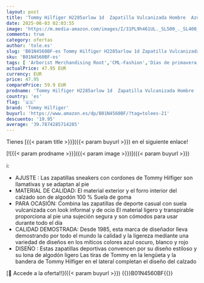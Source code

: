 ```yaml
---
layout: post
title: 'Tommy Hilfiger H2285arlow 1d  Zapatilla Vulcanizada Hombre  Azul  Midnight   42 EU'
date: 2025-06-03 02:03:55
image: 'https://m.media-amazon.com/images/I/31PL9h461UL._SL500_._SL400_.jpg'
comments: true
category: ofertas
author: 'tole.es'
slug: 'B01N4560BF-es Tommy Hilfiger H2285arlow 1d Zapatilla Vulcanizada Hombre...'
sku: 'B01N4560BF-es'
tags: [ 'Arborist Merchandising Root','CML-Fashion','Días de primavera, hasta -50%','ES MTBB Group 3','Estilos festivos - Hombre','Footwear','Ideas para regalos en Moda y Accesorios','Men Top Brands Bestsellers','Mens Fashion','Moda','Moda Hombre','Self Service','Softlines | Shoes | Co-gender','Special Features Stores','Zapatillas casual para hombre','Zapatillas deportivas y de moda para hombre','Zapato para hombre','Zapatos para hombre','c8538d25-3af9-48d3-aeff-5f3ce5572a36_0','c8538d25-3af9-48d3-aeff-5f3ce5572a36_2901','c8538d25-3af9-48d3-aeff-5f3ce5572a36_3001','c8538d25-3af9-48d3-aeff-5f3ce5572a36_3901','c8538d25-3af9-48d3-aeff-5f3ce5572a36_4401','c8538d25-3af9-48d3-aeff-5f3ce5572a36_6001','c8538d25-3af9-48d3-aeff-5f3ce5572a36_6601','tommy hilfiger','zapatilla','🇪🇸', ]
actualPrice: 47.95 EUR
currency: EUR
price: 47.95
comparePrice: 59.9 EUR
prodname: 'Tommy Hilfiger H2285arlow 1d  Zapatilla Vulcanizada Hombre  Azul  Midnight   42 EU'
country: 'es'
flag: '🇪🇸'
brand: 'Tommy Hilfiger'
buyurl: 'https://www.amazon.es/dp/B01N4560BF/?tag=tolees-21'
descuento: '19.95'
average: '39.7874285714285'
---
```


Tienes [{{< param title >}}]({{< param buyurl >}}) en el siguiente enlace!

[![{{< param prodname >}}]({{< param image >}})]({{< param buyurl >}})

ℹ️:

- AJUSTE : Las zapatillas sneakers con cordones de Tommy Hilfiger son llamativas y se adaptan al pie
- MATERIAL DE CALIDAD: El material exterior y el forro interior del calzado son de algodón 100 % Suela de goma
- PARA OCASIÓN: Combina las zapatillas de deporte casual con suela vulcanizada con look informal y de ocio El material ligero y transpirable proporciona al pie una sujeción segura y son cómodos para usar durante todo el día
- CALIDAD DEMOSTRADA: Desde 1985, esta marca de diseñador lleva demostrando por todo el mundo la calidad y la ligereza mediante una variedad de diseños en los míticos colores azul oscuro, blanco y rojo
- DISEÑO : Estas zapatillas deportivas convencen por su diseño estiloso y su lona de algodón ligero Las tiras de Tommy en la lengüeta y la bandera de Tommy Hilfiger en el lateral completan el diseño del calzado

[🛒 Accede a la oferta!!]({{< param buyurl >}})
{{<world>}}B01N4560BF{{</world>}}
